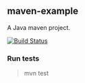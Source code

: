 ## maven-example

A Java maven project.

[![Build Status](https://travis-ci.org/PatricioIribarneCatella/mavenexample.svg?branch=master)](https://travis-ci.org/PatricioIribarneCatella/mavenexample)

### Run tests

> mvn test
